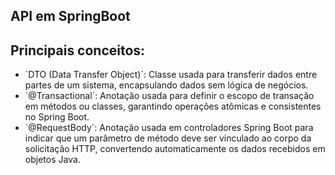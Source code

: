<h2> API em SpringBoot</h2>
<h2>Principais conceitos:</h2>
<ul>
  <li>`DTO (Data Transfer Object)`: Classe usada para transferir dados entre partes de um sistema, encapsulando dados sem lógica de negócios.</li>
  <li>`@Transactional`: Anotação usada para definir o escopo de transação em métodos ou classes, garantindo operações atômicas e consistentes no Spring Boot.
</li>
  <li>`@RequestBody`: Anotação usada em controladores Spring Boot para indicar que um parâmetro de método deve ser vinculado ao corpo da solicitação HTTP, convertendo automaticamente os dados recebidos em objetos Java.</li>
</ul>
